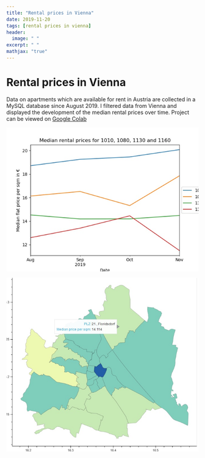 ```yaml
---
title: "Rental prices in Vienna"
date: 2019-11-20
tags: [rental prices in vienna]
header:
  image: " "
excerpt: " "
mathjax: "true"
---
```

# Rental prices in Vienna

Data on apartments which are available for rent in Austria are collected in a MySQL database since August 2019. I filtered data from Vienna and displayed the development of the median rental prices over time. Project can be viewed on [Google Colab](https://drive.google.com/open?id=1IQlD-ijFpHuK8Mb2NvtLIaCy6Z9_YV9n)

![Screenshot](../vienna_files/vienna_median_rental_prices.jpg)



[![Screenshot](../vienna_files/vienna-heatmap.jpg)](../vienna_files/vienna_heatmap.html)
